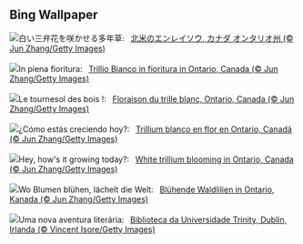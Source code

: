 ## Bing Wallpaper
![](https://www.bing.com/th?id=OHR.TrilliumOntario_JA-JP4524267784_UHD.jpg&w=1000)白い三弁花を咲かせる多年草:&nbsp;&ensp;[北米のエンレイソウ, カナダ オンタリオ州 (© Jun Zhang/Getty Images)](https://www.bing.com/th?id=OHR.TrilliumOntario_JA-JP4524267784_UHD.jpg)
<br><br/>
![](https://www.bing.com/th?id=OHR.TrilliumOntario_IT-IT6051725546_UHD.jpg&w=1000)In piena fioritura:&nbsp;&ensp;[Trillio Bianco in fioritura in Ontario, Canada (© Jun Zhang/Getty Images)](https://www.bing.com/th?id=OHR.TrilliumOntario_IT-IT6051725546_UHD.jpg)
<br><br/>
![](https://www.bing.com/th?id=OHR.TrilliumOntario_FR-FR7322477820_UHD.jpg&w=1000)Le tournesol des bois !:&nbsp;&ensp;[Floraison du trille blanc, Ontario, Canada (© Jun Zhang/Getty Images)](https://www.bing.com/th?id=OHR.TrilliumOntario_FR-FR7322477820_UHD.jpg)
<br><br/>
![](https://www.bing.com/th?id=OHR.TrilliumOntario_ES-ES4860531409_UHD.jpg&w=1000)¿Cómo estás creciendo hoy?:&nbsp;&ensp;[Trillium blanco en flor en Ontario, Canadá (© Jun Zhang/Getty Images)](https://www.bing.com/th?id=OHR.TrilliumOntario_ES-ES4860531409_UHD.jpg)
<br><br/>
![](https://www.bing.com/th?id=OHR.TrilliumOntario_EN-GB4411437530_UHD.jpg&w=1000)Hey, how's it growing today?:&nbsp;&ensp;[White trillium blooming in Ontario, Canada (© Jun Zhang/Getty Images)](https://www.bing.com/th?id=OHR.TrilliumOntario_EN-GB4411437530_UHD.jpg)
<br><br/>
![](https://www.bing.com/th?id=OHR.TrilliumOntario_DE-DE6034423661_UHD.jpg&w=1000)Wo Blumen blühen, lächelt die Welt:&nbsp;&ensp;[Blühende Waldlilien in Ontario, Kanada (© Jun Zhang/Getty Images)](https://www.bing.com/th?id=OHR.TrilliumOntario_DE-DE6034423661_UHD.jpg)
<br><br/>
![](https://www.bing.com/th?id=OHR.TrinityDublin_PT-BR4634069744_UHD.jpg&w=1000)Uma nova aventura literária:&nbsp;&ensp;[Biblioteca da Universidade Trinity, Dublin, Irlanda (© Vincent Isore/Getty Images)](https://www.bing.com/th?id=OHR.TrinityDublin_PT-BR4634069744_UHD.jpg)
<br><br/>
